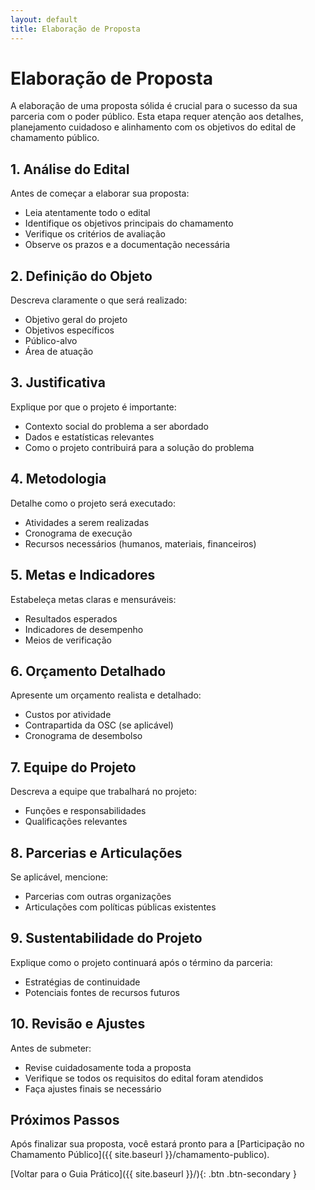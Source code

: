 ```yaml
---
layout: default
title: Elaboração de Proposta
---
```


# Elaboração de Proposta

A elaboração de uma proposta sólida é crucial para o sucesso da sua parceria com o poder público. Esta etapa requer atenção aos detalhes, planejamento cuidadoso e alinhamento com os objetivos do edital de chamamento público.

## 1. Análise do Edital

Antes de começar a elaborar sua proposta:
- Leia atentamente todo o edital
- Identifique os objetivos principais do chamamento
- Verifique os critérios de avaliação
- Observe os prazos e a documentação necessária

## 2. Definição do Objeto

Descreva claramente o que será realizado:
- Objetivo geral do projeto
- Objetivos específicos
- Público-alvo
- Área de atuação

## 3. Justificativa

Explique por que o projeto é importante:
- Contexto social do problema a ser abordado
- Dados e estatísticas relevantes
- Como o projeto contribuirá para a solução do problema

## 4. Metodologia

Detalhe como o projeto será executado:
- Atividades a serem realizadas
- Cronograma de execução
- Recursos necessários (humanos, materiais, financeiros)

## 5. Metas e Indicadores

Estabeleça metas claras e mensuráveis:
- Resultados esperados
- Indicadores de desempenho
- Meios de verificação

## 6. Orçamento Detalhado

Apresente um orçamento realista e detalhado:
- Custos por atividade
- Contrapartida da OSC (se aplicável)
- Cronograma de desembolso

## 7. Equipe do Projeto

Descreva a equipe que trabalhará no projeto:
- Funções e responsabilidades
- Qualificações relevantes

## 8. Parcerias e Articulações

Se aplicável, mencione:
- Parcerias com outras organizações
- Articulações com políticas públicas existentes

## 9. Sustentabilidade do Projeto

Explique como o projeto continuará após o término da parceria:
- Estratégias de continuidade
- Potenciais fontes de recursos futuros

## 10. Revisão e Ajustes

Antes de submeter:
- Revise cuidadosamente toda a proposta
- Verifique se todos os requisitos do edital foram atendidos
- Faça ajustes finais se necessário

## Próximos Passos

Após finalizar sua proposta, você estará pronto para a [Participação no Chamamento Público]({{ site.baseurl }}/chamamento-publico).

[Voltar para o Guia Prático]({{ site.baseurl }}/){: .btn .btn-secondary }
